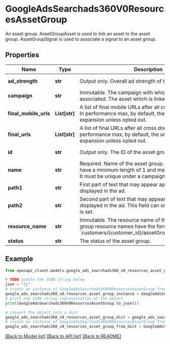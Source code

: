 # GoogleAdsSearchads360V0ResourcesAssetGroup

An asset group. AssetGroupAsset is used to link an asset to the asset group. AssetGroupSignal is used to associate a signal to an asset group.

## Properties

Name | Type | Description | Notes
------------ | ------------- | ------------- | -------------
**ad_strength** | **str** | Output only. Overall ad strength of this asset group. | [optional] [readonly] 
**campaign** | **str** | Immutable. The campaign with which this asset group is associated. The asset which is linked to the asset group. | [optional] 
**final_mobile_urls** | **List[str]** | A list of final mobile URLs after all cross domain redirects. In performance max, by default, the urls are eligible for expansion unless opted out. | [optional] 
**final_urls** | **List[str]** | A list of final URLs after all cross domain redirects. In performance max, by default, the urls are eligible for expansion unless opted out. | [optional] 
**id** | **str** | Output only. The ID of the asset group. | [optional] [readonly] 
**name** | **str** | Required. Name of the asset group. Required. It must have a minimum length of 1 and maximum length of 128. It must be unique under a campaign. | [optional] 
**path1** | **str** | First part of text that may appear appended to the url displayed in the ad. | [optional] 
**path2** | **str** | Second part of text that may appear appended to the url displayed in the ad. This field can only be set when path1 is set. | [optional] 
**resource_name** | **str** | Immutable. The resource name of the asset group. Asset group resource names have the form: &#x60;customers/{customer_id}/assetGroups/{asset_group_id}&#x60; | [optional] 
**status** | **str** | The status of the asset group. | [optional] 

## Example

```python
from openapi_client.models.google_ads_searchads360_v0_resources_asset_group import GoogleAdsSearchads360V0ResourcesAssetGroup

# TODO update the JSON string below
json = "{}"
# create an instance of GoogleAdsSearchads360V0ResourcesAssetGroup from a JSON string
google_ads_searchads360_v0_resources_asset_group_instance = GoogleAdsSearchads360V0ResourcesAssetGroup.from_json(json)
# print the JSON string representation of the object
print(GoogleAdsSearchads360V0ResourcesAssetGroup.to_json())

# convert the object into a dict
google_ads_searchads360_v0_resources_asset_group_dict = google_ads_searchads360_v0_resources_asset_group_instance.to_dict()
# create an instance of GoogleAdsSearchads360V0ResourcesAssetGroup from a dict
google_ads_searchads360_v0_resources_asset_group_from_dict = GoogleAdsSearchads360V0ResourcesAssetGroup.from_dict(google_ads_searchads360_v0_resources_asset_group_dict)
```
[[Back to Model list]](../README.md#documentation-for-models) [[Back to API list]](../README.md#documentation-for-api-endpoints) [[Back to README]](../README.md)


